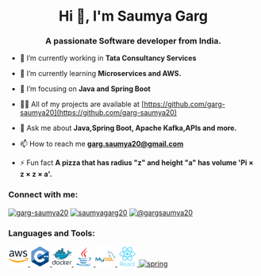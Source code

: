 <h1 align="center">Hi 👋, I'm Saumya Garg</h1>
<h3 align="center">A passionate Software developer from India.</h3>

- 🔭 I’m currently working in **Tata Consultancy Services**

- 🌱 I’m currently learning **Microservices and AWS.**

- 🤝 I’m focusing on **Java and Spring Boot**

- 👨‍💻 All of my projects are available at [https://github.com/garg-saumya20](https://github.com/garg-saumya20)

- 💬 Ask me about **Java,Spring Boot, Apache Kafka,APIs and more.**

- 📫 How to reach me **garg.saumya20@gmail.com**

- ⚡ Fun fact **A pizza that has radius "z" and height "a" has volume 'Pi × z × z × a'.**

<h3 align="left">Connect with me:</h3>
<p align="left">
<a href="https://linkedin.com/in/garg-saumya20" target="blank"><img align="center" src="https://raw.githubusercontent.com/rahuldkjain/github-profile-readme-generator/master/src/images/icons/Social/linked-in-alt.svg" alt="garg-saumya20" height="30" width="40" /></a>
<a href="https://instagram.com/saumyagarg20" target="blank"><img align="center" src="https://raw.githubusercontent.com/rahuldkjain/github-profile-readme-generator/master/src/images/icons/Social/instagram.svg" alt="saumyagarg20" height="30" width="40" /></a>
<a href="https://www.youtube.com/c/@gargsaumya20" target="blank"><img align="center" src="https://raw.githubusercontent.com/rahuldkjain/github-profile-readme-generator/master/src/images/icons/Social/youtube.svg" alt="@gargsaumya20" height="30" width="40" /></a>
</p>

<h3 align="left">Languages and Tools:</h3>
<p align="left"> <a href="https://aws.amazon.com" target="_blank" rel="noreferrer"> <img src="https://raw.githubusercontent.com/devicons/devicon/master/icons/amazonwebservices/amazonwebservices-original-wordmark.svg" alt="aws" width="40" height="40"/> </a> <a href="https://www.w3schools.com/cpp/" target="_blank" rel="noreferrer"> <img src="https://raw.githubusercontent.com/devicons/devicon/master/icons/cplusplus/cplusplus-original.svg" alt="cplusplus" width="40" height="40"/> </a> <a href="https://www.docker.com/" target="_blank" rel="noreferrer"> <img src="https://raw.githubusercontent.com/devicons/devicon/master/icons/docker/docker-original-wordmark.svg" alt="docker" width="40" height="40"/> </a> <a href="https://www.java.com" target="_blank" rel="noreferrer"> <img src="https://raw.githubusercontent.com/devicons/devicon/master/icons/java/java-original.svg" alt="java" width="40" height="40"/> </a> <a href="https://www.mysql.com/" target="_blank" rel="noreferrer"> <img src="https://raw.githubusercontent.com/devicons/devicon/master/icons/mysql/mysql-original-wordmark.svg" alt="mysql" width="40" height="40"/> </a> <a href="https://reactjs.org/" target="_blank" rel="noreferrer"> <img src="https://raw.githubusercontent.com/devicons/devicon/master/icons/react/react-original-wordmark.svg" alt="react" width="40" height="40"/> </a> <a href="https://spring.io/" target="_blank" rel="noreferrer"> <img src="https://www.vectorlogo.zone/logos/springio/springio-icon.svg" alt="spring" width="40" height="40"/> </a> </p>
